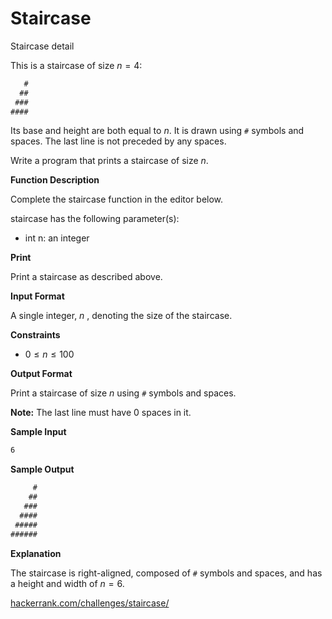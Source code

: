 # Staircase

Staircase detail

This is a staircase of size $n = 4$:

```txt
   #
  ##
 ###
####
```

Its base and height are both equal to $n$. It is drawn using `#` symbols and spaces. The last line is not preceded by any spaces.

Write a program that prints a staircase of size $n$.

**Function Description**

Complete the staircase function in the editor below.

staircase has the following parameter(s):

* int n: an integer

**Print**

Print a staircase as described above.

**Input Format**

A single integer, $n$ , denoting the size of the staircase.

**Constraints**

* $0 \le n \le 100$

**Output Format**

Print a staircase of size $n$ using `#` symbols and spaces.

**Note:** The last line must have $0$ spaces in it.

**Sample Input**

```txt
6
```

**Sample Output**

```txt
     #
    ##
   ###
  ####
 #####
######
```

**Explanation**

The staircase is right-aligned, composed of `#` symbols and spaces, and has a height and width of $n = 6$.

[hackerrank.com/challenges/staircase/](https://www.hackerrank.com/challenges/staircase/)